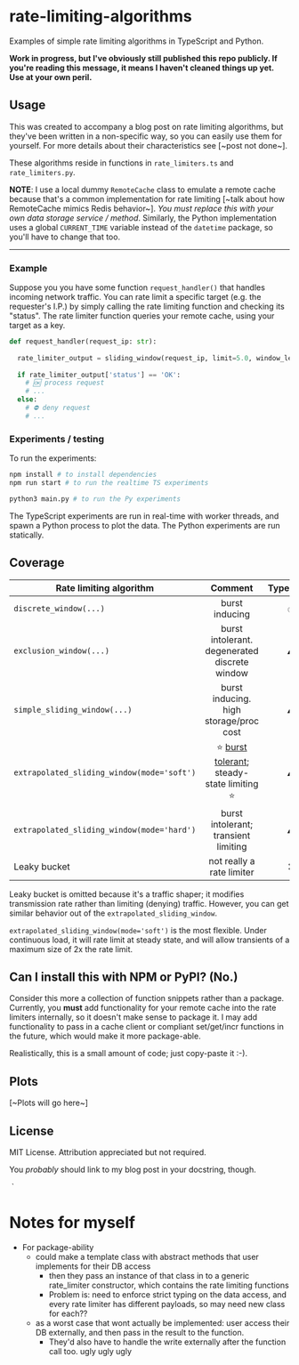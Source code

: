 # rate-limiting-algorithms

Examples of simple rate limiting algorithms in TypeScript and Python.

**Work in progress, but I've obviously still published this repo publicly. If you're reading this message, it means I haven't cleaned things up yet. Use at your own peril.**

## Usage

This was created to accompany a blog post on rate limiting algorithms, but they've been written in a non-specific way, so you can easily use them for yourself. For more details about their characteristics see [~post not done~].

These algorithms reside in functions in `rate_limiters.ts` and `rate_limiters.py`.

**NOTE**: I use a local dummy `RemoteCache` class to emulate a remote cache because that's a common implementation for rate limiting [~talk about how RemoteCache mimics Redis behavior~]. _You must replace this with your own data storage service / method_. Similarly, the Python implementation uses a global `CURRENT_TIME` variable instead of the `datetime` package, so you'll have to change that too.


---


### Example

Suppose you  you have some function `request_handler()` that handles incoming network traffic. You can rate limit a specific target (e.g. the requester's I.P.) by simply calling the rate limiting function and checking its "status". The rate limiter function queries your remote cache, using your target as a key.

```python
def request_handler(request_ip: str):
  
  rate_limiter_output = sliding_window(request_ip, limit=5.0, window_length_ms=1000.0)
  
  if rate_limiter_output['status'] == 'OK':
    # 🆗 process request
    # ...
  else:
    # ⛔️ deny request
    # ...
```

### Experiments / testing

To run the experiments:

```bash
npm install # to install dependencies
npm run start # to run the realtime TS experiments
```

```bash
python3 main.py # to run the Py experiments
```

The TypeScript experiments are run in real-time with worker threads, and spawn a Python process to plot the data. The Python experiments are run statically.

## Coverage

| Rate limiting algorithm             | Comment | TypeScript | Python |
| ----------------------------------- | :--------: | :----: | :---------------------------------: |
| `discrete_window(...)` |     burst inducing     |   ✅   | ✅ |
| `exclusion_window(...)` |     burst intolerant. degenerated discrete window     |   ⚠️   | ✅ |
| `simple_sliding_window(...)` |     burst inducing. high storage/proc cost     |   ⚠️   | ✅ |
| `extrapolated_sliding_window(mode='soft')` |     ⭐️ <u>burst tolerant</u>; steady-state limiting ⭐️     |   ⚠️   | ✅ |
| `extrapolated_sliding_window(mode='hard')` |     burst intolerant; transient limiting      |     ⚠️      |   ✅    |
| Leaky bucket                               |           not really a rate limiter           |     ❌      |   ❌    |

Leaky bucket is omitted because it's a traffic shaper; it modifies transmission rate rather than limiting (denying) traffic. However, you can get similar behavior out of the `extrapolated_sliding_window`.

 `extrapolated_sliding_window(mode='soft')` is the most flexible. Under continuous load, it will rate limit at steady state, and will allow transients of a maximum size of 2x the rate limit.

## Can I install this with NPM or PyPI? (No.)

Consider this more a collection of function snippets rather than a package. Currently, you **must** add functionality for your remote cache into the rate limiters internally, so it doesn't make sense to package it. I may add functionality to pass in a cache client or compliant set/get/incr functions in the future, which would make it more package-able.

Realistically, this is a small amount of code; just copy-paste it :-).

## Plots

[~Plots will go here~]

## License

MIT License. Attribution appreciated but not required.

You *probably* should link to my blog post in your docstring, though.

​	`	

# Notes for myself

- For package-ability
  - could make a template class with abstract methods that user implements for their DB access
    - then they pass an instance of that class in to a generic rate_limiter constructor, which contains the rate limiting functions 
    - Problem is: need to enforce strict typing on the data access, and every rate limiter has different payloads, so may need new class for each??
  - as a worst case that wont actually be implemented: user access their DB externally, and then pass in the result to the function.
    - They'd also have to handle the write externally after the function call too. ugly ugly ugly
